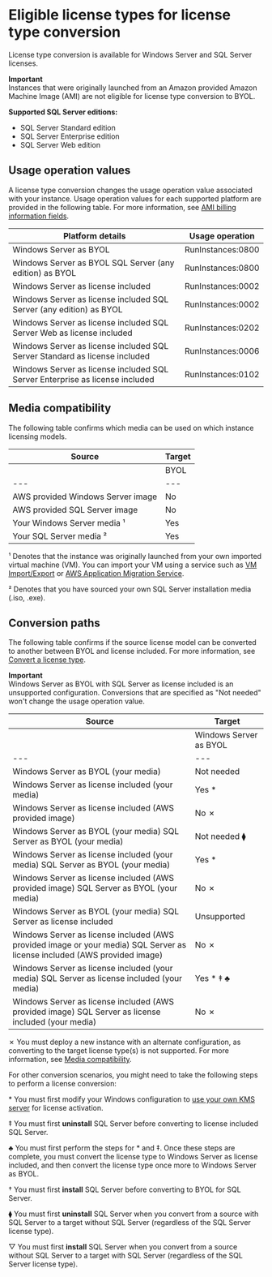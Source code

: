 # Eligible license types for license type conversion<a name="conversion-types"></a>

License type conversion is available for Windows Server and SQL Server licenses\. 

**Important**  
Instances that were originally launched from an Amazon provided Amazon Machine Image \(AMI\) are not eligible for license type conversion to BYOL\.

**Supported SQL Server editions:**
+ SQL Server Standard edition
+ SQL Server Enterprise edition
+ SQL Server Web edition

## Usage operation values<a name="usage-operation-values"></a>

A license type conversion changes the usage operation value associated with your instance\. Usage operation values for each supported platform are provided in the following table\. For more information, see [AMI billing information fields](https://docs.aws.amazon.com/AWSEC2/latest/UserGuide/billing-info-fields.html)\.


|  Platform details  |  Usage operation  | 
| --- | --- | 
|  Windows Server as BYOL  |  RunInstances:0800  | 
|  Windows Server as BYOL SQL Server \(any edition\) as BYOL  | RunInstances:0800 | 
|  Windows Server as license included  |  RunInstances:0002  | 
|  Windows Server as license included SQL Server \(any edition\) as BYOL  | RunInstances:0002 | 
|  Windows Server as license included SQL Server Web as license included  | RunInstances:0202 | 
|  Windows Server as license included SQL Server Standard as license included  |  RunInstances:0006  | 
|  Windows Server as license included SQL Server Enterprise as license included  | RunInstances:0102 | 

## Media compatibility<a name="media-compatibility"></a>

The following table confirms which media can be used on which instance licensing models\.


|  Source  |  Target  | 
| --- |--- |
|  | BYOL | license included | 
| --- |--- |--- |
| AWS provided Windows Server image | No | Yes | 
| AWS provided SQL Server image | No | Yes | 
| Your Windows Server media ¹ | Yes | Yes | 
| Your SQL Server media ² | Yes | Yes | 

¹ Denotes that the instance was originally launched from your own imported virtual machine \(VM\)\. You can import your VM using a service such as [VM Import/Export](https://docs.aws.amazon.com/vm-import/latest/userguide/what-is-vmimport.html) or [AWS Application Migration Service](https://docs.aws.amazon.com/mgn/latest/ug/what-is-application-migration-service.html)\.

² Denotes that you have sourced your own SQL Server installation media \(\.iso, \.exe\)\.

## Conversion paths<a name="conversion-paths"></a>

The following table confirms if the source license model can be converted to another between BYOL and license included\. For more information, see [Convert a license type](conversion-procedures.md)\.

**Important**  
Windows Server as BYOL with SQL Server as license included is an unsupported configuration\.
Conversions that are specified as "Not needed" won't change the usage operation value\.


|  Source  |  Target  | 
| --- |--- |
|  | Windows Server as BYOL | Windows Server as license included |  Windows Server as BYOL SQL Server as BYOL  |  Windows Server as license included SQL Server as BYOL  |  Windows Server as BYOL SQL Server as license included  |  Windows Server as license included SQL Server as license included  | 
| --- |--- |--- |--- |--- |--- |--- |
| Windows Server as BYOL \(your media\) | Not needed | Yes | Not needed | Yes † | Unsupported | Yes † | 
| Windows Server as license included \(your media\) | Yes \* | Not needed | Yes \* † | Not needed ▽  | Unsupported | Yes † | 
| Windows Server as license included \(AWS provided image\) | No ✗ | Not needed | No ✗ | Not needed ▽  | Unsupported | Yes † | 
|  Windows Server as BYOL \(your media\) SQL Server as BYOL \(your media\)  | Not needed ⧫ | Yes | Not needed | Yes | Unsupported | Yes | 
|  Windows Server as license included \(your media\) SQL Server as BYOL \(your media\)  | Yes \* | Not needed ⧫ | Yes \* | Not needed | Unsupported | Yes | 
|  Windows Server as license included \(AWS provided image\) SQL Server as BYOL \(your media\)  | No ✗ | Not needed ⧫ | No ✗ | Not needed | Unsupported | Yes | 
|  Windows Server as BYOL \(your media\) SQL Server as license included  | Unsupported | Unsupported | Unsupported | Unsupported | Unsupported | Unsupported | 
|  Windows Server as license included \(AWS provided image or your media\) SQL Server as license included \(AWS provided image\)  | No ✗ | No ✗ | No ✗ | No ✗ | Unsupported | Not needed | 
|  Windows Server as license included \(your media\) SQL Server as license included \(your media\)  | Yes \* ‡ ♣ | Yes ‡ | Yes \* | Yes | Unsupported | Not needed | 
|  Windows Server as license included \(AWS provided image\) SQL Server as license included \(your media\)  | No ✗ | Yes ‡ | No ✗ | Yes | Unsupported | Not needed | 

✗ You must deploy a new instance with an alternate configuration, as converting to the target license type\(s\) is not supported\. For more information, see [Media compatibility](#media-compatibility)\.

For other conversion scenarios, you might need to take the following steps to perform a license conversion:

\* You must first modify your Windows configuration to [use your own KMS server](https://docs.aws.amazon.com/license-manager/latest/userguide/conversion-procedures.html#convert-to-byol) for license activation\.

‡ You must first **uninstall** SQL Server before converting to license included SQL Server\.

♣ You must first perform the steps for \* and ‡\. Once these steps are complete, you must convert the license type to Windows Server as license included, and then convert the license type once more to Windows Server as BYOL\.

† You must first **install** SQL Server before converting to BYOL for SQL Server\.

⧫ You must first **uninstall** SQL Server when you convert from a source with SQL Server to a target without SQL Server \(regardless of the SQL Server license type\)\.

▽ You must first **install** SQL Server when you convert from a source without SQL Server to a target with SQL Server \(regardless of the SQL Server license type\)\.